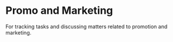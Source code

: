 # Promo and Marketing
For tracking tasks and discussing matters related to promotion and marketing.
